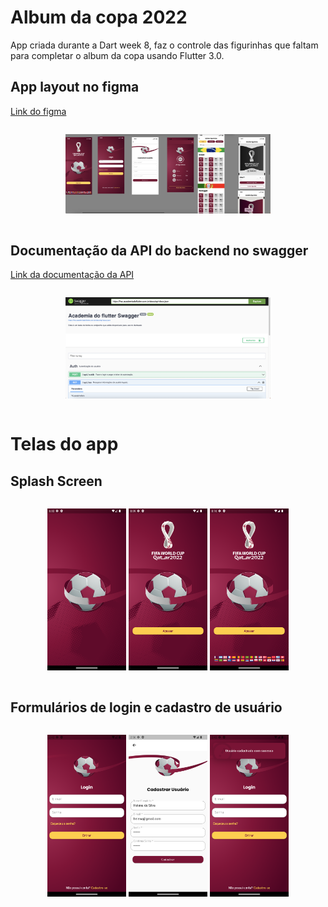 # Album da copa 2022

App criada durante a Dart week 8, faz o controle das figurinhas que faltam para completar o album da copa usando Flutter 3.0.

## App layout no figma
[Link do figma](https://www.figma.com/file/6VWEhq8V8tQBF9zgYQq42P/App_album_copa?node-id=0%3A1)
<div style="display:flex;">
<p align="center">
<img width="65%" src="https://github.com/giseletoledo/dw8/blob/main/figma_app_copa.png" alt="Layout do app no Figma">
</p>
</div>

## Documentação da API do backend no swagger
[Link da documentação da API](https://fwc.academiadoflutter.com.br/#/Auth/Cadatrar%20usu%C3%A1rio)

<div style="display:flex;">
<p align="center">
<img width="65%" src="https://github.com/giseletoledo/dw8/blob/main/swagger_academiaflutter.png" alt="Documentação da API no Swagger">
</p>
</div>

# Telas do app

## Splash Screen
<div style="display:flex;">
<p align="center">
<img width="25%" src="https://github.com/giseletoledo/dw8/blob/main/Screenshot_1665599355.png" alt="Screenshot da splash screen do app">
<img width="25%" src="https://github.com/giseletoledo/dw8/blob/main/Screenshot_1665606888.png" alt="Screenshot da splash screen do app">
<img width="25%" src="https://github.com/giseletoledo/dw8/blob/main/Screenshot_1665607338.png" alt="Screenshot da splash screen do app">
</p>
</div>

## Formulários de login e cadastro de usuário

<div style="display:flex;">
<p align="center">
<img width="25%" src="https://github.com/giseletoledo/dw8/blob/main/Screenshot_1665782089.png" alt="Screenshot da splash screen do app">
<img width="25%" src="https://github.com/giseletoledo/dw8/blob/main/Screenshot_1665857148.png" alt="Screenshot da splash screen do app">
<img width="25%" src="https://github.com/giseletoledo/dw8/blob/main/Screenshot_1665782170.png" alt="Screenshot da splash screen do app">
</p>
</div>
